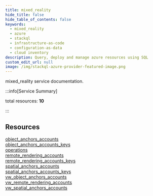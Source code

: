 ```yaml
---
title: mixed_reality
hide_title: false
hide_table_of_contents: false
keywords:
  - mixed_reality
  - azure
  - stackql
  - infrastructure-as-code
  - configuration-as-data
  - cloud inventory
description: Query, deploy and manage azure resources using SQL
custom_edit_url: null
image: /img/stackql-azure-provider-featured-image.png
---
```


mixed_reality service documentation.

:::info[Service Summary]

total resources: __10__  

:::

## Resources
<div class="row">
<div class="providerDocColumn">
<a href="/services/mixed_reality/object_anchors_accounts/">object_anchors_accounts</a><br />
<a href="/services/mixed_reality/object_anchors_accounts_keys/">object_anchors_accounts_keys</a><br />
<a href="/services/mixed_reality/operations/">operations</a><br />
<a href="/services/mixed_reality/remote_rendering_accounts/">remote_rendering_accounts</a><br />
<a href="/services/mixed_reality/remote_rendering_accounts_keys/">remote_rendering_accounts_keys</a>
</div>
<div class="providerDocColumn">
<a href="/services/mixed_reality/spatial_anchors_accounts/">spatial_anchors_accounts</a><br />
<a href="/services/mixed_reality/spatial_anchors_accounts_keys/">spatial_anchors_accounts_keys</a><br />
<a href="/services/mixed_reality/vw_object_anchors_accounts/">vw_object_anchors_accounts</a><br />
<a href="/services/mixed_reality/vw_remote_rendering_accounts/">vw_remote_rendering_accounts</a><br />
<a href="/services/mixed_reality/vw_spatial_anchors_accounts/">vw_spatial_anchors_accounts</a>
</div>
</div>